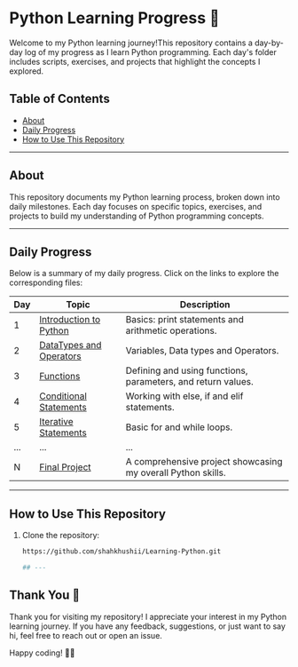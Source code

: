 # Python Learning Progress 🐍

Welcome to my Python learning journey!This repository contains a day-by-day log of my progress as I learn Python programming. Each day's folder includes scripts, exercises, and projects that highlight the concepts I explored.

## Table of Contents
- [About](#about)
- [Daily Progress](#daily-progress)
- [How to Use This Repository](#how-to-use-this-repository)

---

## About

This repository documents my Python learning process, broken down into daily milestones. Each day focuses on specific topics, exercises, and projects to build my understanding of Python programming concepts.

---

## Daily Progress

Below is a summary of my daily progress. Click on the links to explore the corresponding files:

| Day | Topic                             | Description                                                 |
|-----|-----------------------------------|-------------------------------------------------------------|
| 1   | [Introduction to Python](DAY1.ipynb)  | Basics: print statements and arithmetic operations.         |
| 2   | [DataTypes and Operators](./Day2) | Variables, Data types and Operators.                        |
| 3   | [Functions](./Day3)               | Defining and using functions, parameters, and return values.|
| 4   | [Conditional Statements](./Day4)  | Working with else, if and elif statements.                  |
| 5   | [Iterative Statements](./Day5)    | Basic for and while loops.                                  |
| ... | ...                               | ...                                                         |
| N   | [Final Project](./DayN)           | A comprehensive project showcasing my overall Python skills.|

---

## How to Use This Repository

1. Clone the repository:
   ```bash
   https://github.com/shahkhushii/Learning-Python.git

   ## ---

## Thank You 🙏

Thank you for visiting my repository! I appreciate your interest in my Python learning journey. If you have any feedback, suggestions, or just want to say hi, feel free to reach out or open an issue.

Happy coding! 🐍🚀

